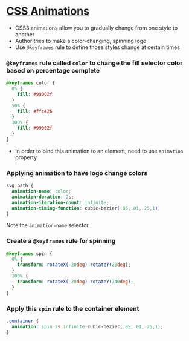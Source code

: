 # [CSS Animations](https://www.leejamesrobinson.com/blog/learning-css-animations-by-example/)

* CSS3 animations allow you to gradually change from one style to another
* Author tries to make a color-changing, spinning logo
* Use `@keyframes` rule to define those styles change at certain times

### `@keyframes` rule called `color` to change the fill selector color based on percentage complete
```css
@keyframes color {
  0% {
    fill: #99002f
  }
  50% {
    fill: #ffc426
  }
  100% {
    fill: #99002f
  }
}
```

* In order to bind this animation to an element, need to use `animation` property

### Applying animation to have logo change colors
```css
svg path {
  animation-name: color;
  animation-duration: 2s;
  animation-iteration-count: infinite;
  animation-timing-function: cubic-bezier(.85,.01,.25,1);
}
```

Note the `animation-name` selector

### Create a `@keyframes` rule for spinning
```css
@keyframes spin {
  0% {
    transform: rotateX(-20deg) rotateY(20deg);
  }
  100% {
    transform: rotateX(-20deg) rotateY(740deg);
  }
}
```

### Apply this `spin` rule to the container element
```css
.container {
  animation: spin 2s infinite cubic-bezier(.85,.01,.25,1);
}
```
